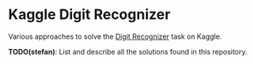 # Kaggle Digit Recognizer

Various approaches to solve the [Digit Recognizer](https://www.kaggle.com/c/digit-recognizer) task on Kaggle.

**TODO(stefan)**: List and describe all the solutions found in this repository.
